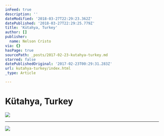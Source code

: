 ```yaml
---
inFeed: true
description: ''
dateModified: '2018-03-27T22:29:23.362Z'
datePublished: '2018-03-27T22:29:25.779Z'
title: 'Kütahya, Turkey'
author: []
publisher:
  name: Nelson Cristo
via: {}
hasPage: true
sourcePath: _posts/2017-02-23-kutahya-turkey.md
starred: false
datePublishedOriginal: '2017-02-23T00:29:31.283Z'
url: kutahya-turkey/index.html
_type: Article

---
```

# Kütahya, Turkey
![](https://the-grid-user-content.s3-us-west-2.amazonaws.com/e9d40a8c-fc42-4161-95e0-77fe687d4de7.jpg)

---

![](https://the-grid-user-content.s3-us-west-2.amazonaws.com/cb325eb3-44d0-49fa-91ae-5d0ef8a4584a.jpg)